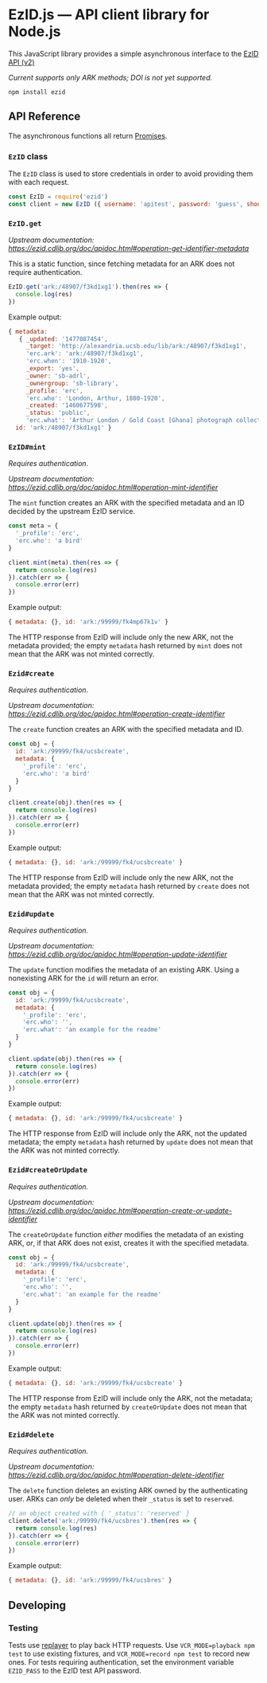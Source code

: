 # EzID.js — API client library for Node.js

This JavaScript library provides a simple asynchronous interface to the [EzID API
(v2)](https://ezid.cdlib.org/doc/apidoc.html)

*Current supports only ARK methods; DOI is not yet supported.*

```
npm install ezid
```

## API Reference

The asynchronous functions all return [Promises](https://developers.google.com/web/fundamentals/primers/promises).

### `EzID` class

The `EzID` class is used to store credentials in order to avoid
providing them with each request.

```js
const EzID = require('ezid')
const client = new EzID ({ username: 'apitest', password: 'guess', shoulder: 'ark:/99999/fk4' })
```

### `EzID.get`

*Upstream documentation: <https://ezid.cdlib.org/doc/apidoc.html#operation-get-identifier-metadata>*

This is a static function, since fetching metadata for an ARK does not
require authentication.

```js
EzID.get('ark:/48907/f3kd1xg1').then(res => {
  console.log(res)
})
```

Example output:
```js
{ metadata:
   { _updated: '1477087454',
     _target: 'http://alexandria.ucsb.edu/lib/ark:/48907/f3kd1xg1',
     'erc.ark': 'ark:/48907/f3kd1xg1',
     'erc.when': '1910-1920',
     _export: 'yes',
     _owner: 'sb-adrl',
     _ownergroup: 'sb-library',
     _profile: 'erc',
     'erc.who': 'London, Arthur, 1880-1920',
     _created: '1460677598',
     _status: 'public',
     'erc.what': 'Arthur London / Gold Coast [Ghana] photograph collection' },
  id: 'ark:/48907/f3kd1xg1' }
```

### `EzID#mint`

*Requires authentication.*

*Upstream documentation: <https://ezid.cdlib.org/doc/apidoc.html#operation-mint-identifier>*

The `mint` function creates an ARK with the specified metadata and an
ID decided by the upstream EzID service.

```js
const meta = {
  '_profile': 'erc',
  'erc.who': 'a bird'
}

client.mint(meta).then(res => {
  return console.log(res)
}).catch(err => {
  console.error(err)
})
```

Example output:
```js
{ metadata: {}, id: 'ark:/99999/fk4mp67k1v' }
```

The HTTP response from EzID will include only the new ARK, not the
metadata provided; the empty `metadata` hash returned by `mint` does
not mean that the ARK was not minted correctly.

### `Ezid#create`

*Requires authentication.*

*Upstream documentation: <https://ezid.cdlib.org/doc/apidoc.html#operation-create-identifier>*

The `create` function creates an ARK with the specified metadata and ID.

```js
const obj = {
  id: 'ark:/99999/fk4/ucsbcreate',
  metadata: {
    '_profile': 'erc',
    'erc.who': 'a bird'
  }
}

client.create(obj).then(res => {
  return console.log(res)
}).catch(err => {
  console.error(err)
})
```

Example output:
```js
{ metadata: {}, id: 'ark:/99999/fk4/ucsbcreate' }
```

The HTTP response from EzID will include only the new ARK, not the
metadata provided; the empty `metadata` hash returned by `create` does
not mean that the ARK was not minted correctly.

### `Ezid#update`

*Requires authentication.*

*Upstream documentation: <https://ezid.cdlib.org/doc/apidoc.html#operation-update-identifier>*

The `update` function modifies the metadata of an existing ARK.  Using
a nonexisting ARK for the `id` will return an error.

```js
const obj = {
  id: 'ark:/99999/fk4/ucsbcreate',
  metadata: {
    '_profile': 'erc',
    'erc.who': '',
    'erc.what': 'an example for the readme'
  }
}

client.update(obj).then(res => {
  return console.log(res)
}).catch(err => {
  console.error(err)
})
```

Example output:
```js
{ metadata: {}, id: 'ark:/99999/fk4/ucsbcreate' }
```

The HTTP response from EzID will include only the ARK, not the updated
metadata; the empty `metadata` hash returned by `update` does not mean
that the ARK was not minted correctly.

### `Ezid#createOrUpdate`

*Requires authentication.*

*Upstream documentation: <https://ezid.cdlib.org/doc/apidoc.html#operation-create-or-update-identifier>*

The `createOrUpdate` function *either* modifies the metadata of an existing
ARK, *or*, if that ARK does not exist, creates it with the specified metadata.

```js
const obj = {
  id: 'ark:/99999/fk4/ucsbcreate',
  metadata: {
    '_profile': 'erc',
    'erc.who': '',
    'erc.what': 'an example for the readme'
  }
}

client.update(obj).then(res => {
  return console.log(res)
}).catch(err => {
  console.error(err)
})
```

Example output:
```js
{ metadata: {}, id: 'ark:/99999/fk4/ucsbcreate' }
```

The HTTP response from EzID will include only the ARK, not the
metadata; the empty `metadata` hash returned by `createOrUpdate` does
not mean that the ARK was not minted correctly.

### `Ezid#delete`

*Requires authentication.*

*Upstream documentation: <https://ezid.cdlib.org/doc/apidoc.html#operation-delete-identifier>*

The `delete` function deletes an existing ARK owned by the
authenticating user.  ARKs can *only* be deleted when their `_status`
is set to `reserved`.

```js
// an object created with { '_status': 'reserved' }
client.delete('ark:/99999/fk4/ucsbres').then(res => {
  return console.log(res)
}).catch(err => {
  console.error(err)
})
```

Example output:
```js
{ metadata: {}, id: 'ark:/99999/fk4/ucsbres' }
```

## Developing

### Testing

Tests use [replayer](https://github.com/aneilbaboo/replayer) to play back HTTP requests.
Use `VCR_MODE=playback npm test` to use existing fixtures, and `VCR_MODE=record
npm test` to record new ones.  For tests requiring authentication, set the
environment variable `EZID_PASS` to the EzID test API password.
